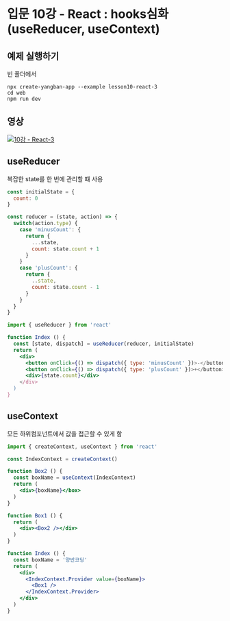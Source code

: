 # 입문 10강 - React : hooks심화(useReducer, useContext)

## 예제 실행하기
빈 폴더에서
```
npx create-yangban-app --example lesson10-react-3
cd web
npm run dev
```

## 영상
[![10강 - React-3](http://img.youtube.com/vi/hLm9J09wiOI/0.jpg)](http://www.youtube.com/watch?v=hLm9J09wiOI "10강 React-3")

## useReducer
복잡한 state를 한 번에 관리할 떄 사용
```javascript
const initialState = {
  count: 0
}

const reducer = (state, action) => {
  switch(action.type) {
    case 'minusCount': {
      return {
        ...state,
        count: state.count + 1
      }
    }
    case 'plusCount': {
      return {
        ..state,
        count: state.count - 1
      }
    }
  }
}
```
```jsx
import { useReducer } from 'react'

function Index () {
  const [state, dispatch] = useReducer(reducer, initialState)
  return (
    <div>
      <button onClick={() => dispatch({ type: 'minusCount' })>-</button>
      <button onClick={() => dispatch({ type: 'plusCount' })>+</button>
      <div>{state.count}</div>
    </div> 
  )
}
```
## useContext
모든 하위컴포넌트에서 값을 접근할 수 있게 함
```jsx
import { createContext, useContext } from 'react'

const IndexContext = createContext()

function Box2 () {
  const boxName = useContext(IndexContext)
  return (
    <div>{boxName}</box>
  )
}

function Box1 () {
  return (
    <div><Box2 /></div>
  )
}

function Index () {
  const boxName = '양반코딩'
  return (
    <div>
      <IndexContext.Provider value={boxName}>
        <Box1 />
      </IndexContext.Provider>
    </div>
  )
}
```
